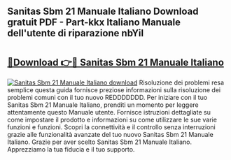 ## Sanitas Sbm 21 Manuale Italiano Download gratuit PDF - Part-kkx Italiano Manuale dell'utente di riparazione nbYiI

# <h2><a href="http://dfa4ei.blite.top/?on=Sanitas+Sbm+21+Manuale+Italiano">🔗Download 👉🔴 Sanitas Sbm 21 Manuale Italiano</a></h2>

[![Sanitas Sbm 21 Manuale Italiano download](https://i.imgur.com/lujVjoI.png)](http://dfa4ei.blite.top/?on=Sanitas+Sbm+21+Manuale+Italiano)
Risoluzione dei problemi resa semplice questa guida fornisce preziose informazioni sulla risoluzione dei problemi comuni con il tuo nuovo REDDDDDDD. Per iniziare con il tuo Sanitas Sbm 21 Manuale Italiano, prenditi un momento per leggere attentamente questo Manuale utente. Fornisce istruzioni dettagliate su come impostare il prodotto e informazioni su come utilizzare le sue varie funzioni e funzioni. Scopri la connettività e il controllo senza interruzioni grazie alle funzionalità avanzate del tuo nuovo Sanitas Sbm 21 Manuale Italiano. Grazie per aver scelto Sanitas Sbm 21 Manuale Italiano. Apprezziamo la tua fiducia e il tuo supporto.

